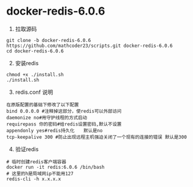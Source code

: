 # docker-redis-6.0.6
1. 拉取源码
```shell script
git clone -b docker-redis-6.0.6 https://github.com/mathcoder23/scripts.git docker-redis-6.0.6
cd docker-redis-6.0.6
```
2. 安装redis
```shell
chmod +x ./install.sh
./install.sh
```
3. redis.conf 说明
```shell
在原版配置的基础下修改了以下配置
bind 0.0.0.0 #注释掉这部分，使redis可以外部访问
daemonize no#用守护线程的方式启动
requirepass 你的密码#给redis设置密码,默认不设置
appendonly yes#redis持久化　　默认是no
tcp-keepalive 300 #防止出现远程主机强迫关闭了一个现有的连接的错误 默认是300
```

4. 验证redis
```shell
# 临时创建redis客户端容器
docker run -it redis:6.0.6 /bin/bash
# 这里的h是局域网ip不能用127
redis-cli -h x.x.x.x
```
